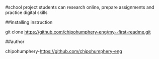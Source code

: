 #school project
students can research online, prepare assignments and practice digital skills

##installing instruction

 git clone https://github.com/chipohumphery-eng/my--first-readme.git

##author

chipohumphery-https://github.com/chipohumphery-eng

